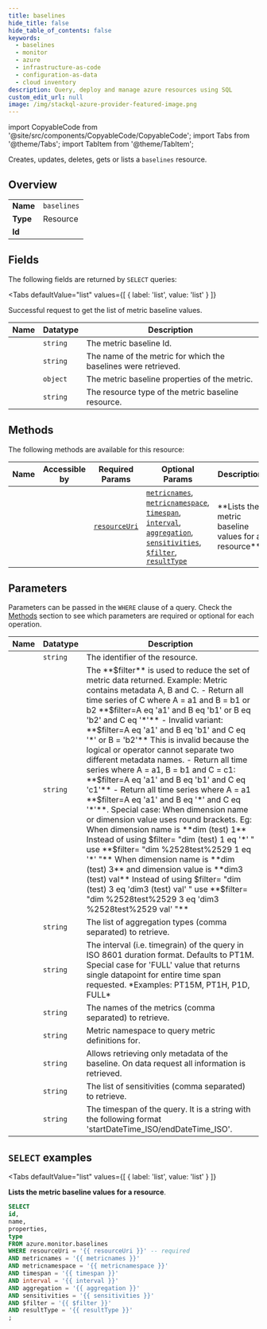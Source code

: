 ```yaml
--- 
title: baselines
hide_title: false
hide_table_of_contents: false
keywords:
  - baselines
  - monitor
  - azure
  - infrastructure-as-code
  - configuration-as-data
  - cloud inventory
description: Query, deploy and manage azure resources using SQL
custom_edit_url: null
image: /img/stackql-azure-provider-featured-image.png
---
```


import CopyableCode from '@site/src/components/CopyableCode/CopyableCode';
import Tabs from '@theme/Tabs';
import TabItem from '@theme/TabItem';

Creates, updates, deletes, gets or lists a <code>baselines</code> resource.

## Overview
<table><tbody>
<tr><td><b>Name</b></td><td><code>baselines</code></td></tr>
<tr><td><b>Type</b></td><td>Resource</td></tr>
<tr><td><b>Id</b></td><td><CopyableCode code="azure.monitor.baselines" /></td></tr>
</tbody></table>

## Fields

The following fields are returned by `SELECT` queries:

<Tabs
    defaultValue="list"
    values={[
        { label: 'list', value: 'list' }
    ]}
>
<TabItem value="list">

Successful request to get the list of metric baseline values.

<table>
<thead>
    <tr>
    <th>Name</th>
    <th>Datatype</th>
    <th>Description</th>
    </tr>
</thead>
<tbody>
<tr>
    <td><CopyableCode code="id" /></td>
    <td><code>string</code></td>
    <td>The metric baseline Id.</td>
</tr>
<tr>
    <td><CopyableCode code="name" /></td>
    <td><code>string</code></td>
    <td>The name of the metric for which the baselines were retrieved.</td>
</tr>
<tr>
    <td><CopyableCode code="properties" /></td>
    <td><code>object</code></td>
    <td>The metric baseline properties of the metric.</td>
</tr>
<tr>
    <td><CopyableCode code="type" /></td>
    <td><code>string</code></td>
    <td>The resource type of the metric baseline resource.</td>
</tr>
</tbody>
</table>
</TabItem>
</Tabs>

## Methods

The following methods are available for this resource:

<table>
<thead>
    <tr>
    <th>Name</th>
    <th>Accessible by</th>
    <th>Required Params</th>
    <th>Optional Params</th>
    <th>Description</th>
    </tr>
</thead>
<tbody>
<tr>
    <td><a href="#list"><CopyableCode code="list" /></a></td>
    <td><CopyableCode code="select" /></td>
    <td><a href="#parameter-resourceUri"><code>resourceUri</code></a></td>
    <td><a href="#parameter-metricnames"><code>metricnames</code></a>, <a href="#parameter-metricnamespace"><code>metricnamespace</code></a>, <a href="#parameter-timespan"><code>timespan</code></a>, <a href="#parameter-interval"><code>interval</code></a>, <a href="#parameter-aggregation"><code>aggregation</code></a>, <a href="#parameter-sensitivities"><code>sensitivities</code></a>, <a href="#parameter-$filter"><code>$filter</code></a>, <a href="#parameter-resultType"><code>resultType</code></a></td>
    <td>**Lists the metric baseline values for a resource**.</td>
</tr>
</tbody>
</table>

## Parameters

Parameters can be passed in the `WHERE` clause of a query. Check the [Methods](#methods) section to see which parameters are required or optional for each operation.

<table>
<thead>
    <tr>
    <th>Name</th>
    <th>Datatype</th>
    <th>Description</th>
    </tr>
</thead>
<tbody>
<tr id="parameter-resourceUri">
    <td><CopyableCode code="resourceUri" /></td>
    <td><code>string</code></td>
    <td>The identifier of the resource.</td>
</tr>
<tr id="parameter-$filter">
    <td><CopyableCode code="$filter" /></td>
    <td><code>string</code></td>
    <td>The **$filter** is used to reduce the set of metric data returned. Example: Metric contains metadata A, B and C. - Return all time series of C where A = a1 and B = b1 or b2 **$filter=A eq 'a1' and B eq 'b1' or B eq 'b2' and C eq '*'** - Invalid variant: **$filter=A eq 'a1' and B eq 'b1' and C eq '*' or B = 'b2'** This is invalid because the logical or operator cannot separate two different metadata names. - Return all time series where A = a1, B = b1 and C = c1: **$filter=A eq 'a1' and B eq 'b1' and C eq 'c1'** - Return all time series where A = a1 **$filter=A eq 'a1' and B eq '*' and C eq '*'**. Special case: When dimension name or dimension value uses round brackets. Eg: When dimension name is **dim (test) 1** Instead of using $filter= "dim (test) 1 eq '*' " use **$filter= "dim %2528test%2529 1 eq '*' "** When dimension name is **dim (test) 3** and dimension value is **dim3 (test) val** Instead of using $filter= "dim (test) 3 eq 'dim3 (test) val' " use **$filter= "dim %2528test%2529 3 eq 'dim3 %2528test%2529 val' "**</td>
</tr>
<tr id="parameter-aggregation">
    <td><CopyableCode code="aggregation" /></td>
    <td><code>string</code></td>
    <td>The list of aggregation types (comma separated) to retrieve.</td>
</tr>
<tr id="parameter-interval">
    <td><CopyableCode code="interval" /></td>
    <td><code>string</code></td>
    <td>The interval (i.e. timegrain) of the query in ISO 8601 duration format. Defaults to PT1M. Special case for 'FULL' value that returns single datapoint for entire time span requested. *Examples: PT15M, PT1H, P1D, FULL*</td>
</tr>
<tr id="parameter-metricnames">
    <td><CopyableCode code="metricnames" /></td>
    <td><code>string</code></td>
    <td>The names of the metrics (comma separated) to retrieve.</td>
</tr>
<tr id="parameter-metricnamespace">
    <td><CopyableCode code="metricnamespace" /></td>
    <td><code>string</code></td>
    <td>Metric namespace to query metric definitions for.</td>
</tr>
<tr id="parameter-resultType">
    <td><CopyableCode code="resultType" /></td>
    <td><code>string</code></td>
    <td>Allows retrieving only metadata of the baseline. On data request all information is retrieved.</td>
</tr>
<tr id="parameter-sensitivities">
    <td><CopyableCode code="sensitivities" /></td>
    <td><code>string</code></td>
    <td>The list of sensitivities (comma separated) to retrieve.</td>
</tr>
<tr id="parameter-timespan">
    <td><CopyableCode code="timespan" /></td>
    <td><code>string</code></td>
    <td>The timespan of the query. It is a string with the following format 'startDateTime_ISO/endDateTime_ISO'.</td>
</tr>
</tbody>
</table>

## `SELECT` examples

<Tabs
    defaultValue="list"
    values={[
        { label: 'list', value: 'list' }
    ]}
>
<TabItem value="list">

**Lists the metric baseline values for a resource**.

```sql
SELECT
id,
name,
properties,
type
FROM azure.monitor.baselines
WHERE resourceUri = '{{ resourceUri }}' -- required
AND metricnames = '{{ metricnames }}'
AND metricnamespace = '{{ metricnamespace }}'
AND timespan = '{{ timespan }}'
AND interval = '{{ interval }}'
AND aggregation = '{{ aggregation }}'
AND sensitivities = '{{ sensitivities }}'
AND $filter = '{{ $filter }}'
AND resultType = '{{ resultType }}'
;
```
</TabItem>
</Tabs>
